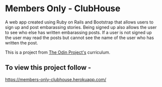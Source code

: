 # Members Only - ClubHouse
A web app created using Ruby on Rails and Bootstrap that allows users to sign up and post embarassing stories. Being signed up also allows the user to see who else has written embarassing posts. If a user is not signed up the user may read the posts but cannot see the name of the user who has written the post. 

This is a project from [The Odin Project's](https://www.theodinproject.com/home) curriculum.

## To view this project follow -
https://members-only-clubhouse.herokuapp.com/

